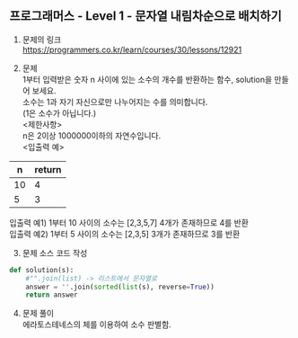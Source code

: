 프로그래머스 - Level 1 - 문자열 내림차순으로 배치하기      
-------------

1. 문제의 링크   
https://programmers.co.kr/learn/courses/30/lessons/12921    

2. 문제    
1부터 입력받은 숫자 n 사이에 있는 소수의 개수를 반환하는 함수, solution을 만들어 보세요.    
소수는 1과 자기 자신으로만 나누어지는 수를 의미합니다.     
(1은 소수가 아닙니다.)      
<제한사항>      
n은 2이상 1000000이하의 자연수입니다.       
<입출력 예>     

|n|return|  
|-|------|  
|10|4|  
|5|3|   
    
입출력 예1) 1부터 10 사이의 소수는 [2,3,5,7] 4개가 존재하므로 4를 반환      
입출력 예2) 1부터 5 사이의 소수는 [2,3,5] 3개가 존재하므로 3를 반환       

3. 문제 소스 코드 작성      
```python
def solution(s):
    #"".join(list) -> 리스트에서 문자열로
    answer = ''.join(sorted(list(s), reverse=True))
    return answer
```

4. 문제 풀이       
에라토스테네스의 체를 이용하여 소수 판별함.        



  
